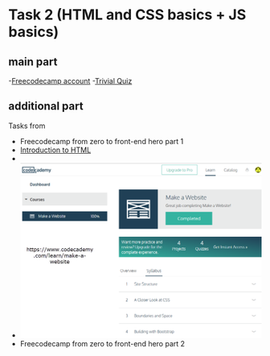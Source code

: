 # Task 2 (HTML and CSS basics + JS basics)
## main part
-[Freecodecamp account](https://www.freecodecamp.com/m-vv)
-[Trivial Quiz](https://github.com/m-vv/TriviaQuizForKottans)



## additional part
 Tasks from
 - Freecodecamp from zero to front-end hero part 1
  - [Introduction to HTML](https://developer.mozilla.org/en-US/docs/Web/Guide/HTML/Introduction)
  - []()
  - ![](CodeAcademyMakeASite_finished.png)
 - Freecodecamp from zero to front-end hero part 2
